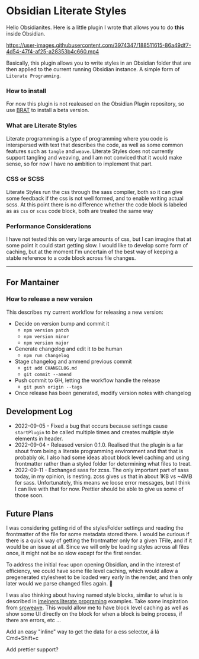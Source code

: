 # Obsidian Literate Styles

Hello Obsidianites. Here is a little plugin I wrote that allows you to do
**this** inside Obsidian.

https://user-images.githubusercontent.com/3974347/188511615-86a49df7-4d54-47f4-af25-a28353b4c660.mp4

Basically, this plugin allows you to write styles in an Obsidian folder that
are then applied to the current running Obsidian instance. A simple form of
`Literate Programming`.

### How to install

For now this plugin is not realeased on the Obsidian Plugin repository, so use
[BRAT][1] to install a beta version.

### What are Literate Styles

Literate programming is a type of programming where you code is interspersed
with text that describes the code, as well as some common features such as
`tangle` and `weave`. Literate Styles does not currently support tangling and
weaving, and I am not conviced that it would make sense, so for now I have no
ambition to implement that part.

### CSS or SCSS

Literate Styles run the css through the sass compiler, both so it can give some
feedback if the css is not well formed, and to enable writing actual scss. At
this point there is no difference whether the code block is labeled as as `css`
or `scss` code block, both are treated the same way

### Performance Considerations

I have not tested this on very large amounts of css, but I can imagine that at
some point it could start getting slow. I would like to develop some form of
caching, but at the moment I'm uncertain of the best way of keeping a stable
reference to a code block across file changes.

---

## For Mantainer

### How to release a new version

This describes my current workflow for releasing a new version:

- Decide on version bump and commit it
  - `npm version patch`
  - `npm version minor`
  - `npm version major`
- Generate changelog and edit it to be human
  - `npm run changelog`
- Stage changelog and ammend previous commit
  - `git add CHANGELOG.md`
  - `git commit --amend`
- Push commit to GH, letting the workflow handle the release
  - `git push origin --tags`
- Once release has been generated, modify version notes with changelog

## Development Log

- 2022-09-05 - Fixed a bug that occurs because settings cause `startPlugin` to
  be called multiple times and creates multiple style elements in header.
- 2022-09-04 - Released version 0.1.0. Realised that the plugin is a far shout
  from being a literate programming environment and that that is probably ok. I
  also had some ideas about block level caching and using frontmatter rather
  than a styled folder for determining what files to treat.
- 2022-09-11 - Exchanged sass for zcss. The only important part of sass today,
  in my opinion, is nesting. zcss gives us that in about 1KB vs ~4MB for sass.
  Unfortunately, this means we loose error messages, but I think I can live with
  that for now. Prettier should be able to give us some of those soon.

## Future Plans

I was considering getting rid of the stylesFolder settings and reading the
frontmatter of the file for some metadata stored there. I would be curious if
there is a quick way of getting the frontmatter only for a given TFile, and if
it would be an issue at all. Since we will only be loading styles across all
files once, it might not be so slow except for the first render.

To address the initial `fouc` upon opening Obsidian, and in the interest of
efficiency, we could have some file level caching, which would allow a
pregenerated stylesheet to be loaded very early in the render, and then only
later would we parse changed files again. :thinking:

I was also thinking about having named style blocks, similar to what is is
described in [jmeiners literate programing][2] examples. Take some inspiration
from [srcweave][3]. This would allow me to have block level caching as well as
show some UI directly on the block for when a block is being process, if there
are errors, etc ...

Add an easy "inline" way to get the data for a css selector, á lá Cmd+Shift+c

Add prettier support?

[1]: https://obsidian.md/plugins?id=obsidian42-brat
[2]: https://www.jmeiners.com/literate-programming
[3]: https://github.com/justinmeiners/srcweave
